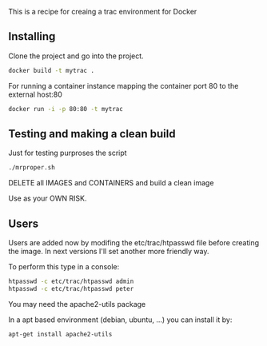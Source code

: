 This is a recipe for creaing a trac environment for Docker

## Installing

Clone the project and go into the project.

```bash
docker build -t mytrac .
```

For running a container instance mapping the container port 80 to the external host:80

```bash
docker run -i -p 80:80 -t mytrac
```

## Testing and making a clean build

Just for testing purproses the script
```bash
./mrproper.sh
```
DELETE all IMAGES and CONTAINERS and build a clean image

Use as your OWN RISK.

## Users

Users are added now by modifing the etc/trac/htpasswd file before creating the image. In next versions I'll set another more friendly way.

To perform this type in a console:

```bash
htpasswd -c etc/trac/htpasswd admin
htpasswd -c etc/trac/htpasswd peter
```

You may need the apache2-utils package

In a apt based environment (debian, ubuntu, ...) you can install it by:

```bash
apt-get install apache2-utils
```

